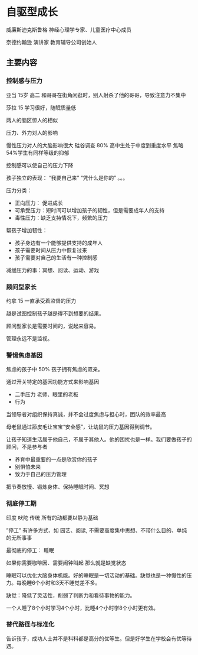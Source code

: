 # 自驱型成长

威廉斯迪克斯鲁格 神经心理学专家、儿童医疗中心成员

奈德约翰逊 演讲家 教育辅导公司创始人

## 主要内容

### 控制感与压力

亚当 15岁 高二 和哥哥在街角闲逛时，别人射杀了他的哥哥，导致注意力不集中

莎拉 15 学习很好，随眠质量低

两人的脑区惊人的相似

压力、外力对人的影响

慢性压力对人的大脑影响很大 硅谷调查 80% 高中生处于中度到重度水平 焦略 54%学生有同样等级的抑郁

控制感可以使自己的压力下降

孩子独立的表现： “我要自己来” “凭什么是你的” 。。。

压力分类： 

- 正向压力： 促进成长
- 可承受压力：短时间可以增加孩子的韧性，但是需要成年人的支持
- 毒性压力：缺乏支持情况下，频繁的压力

帮孩子增加韧性：

- 孩子身边有一个能够提供支持的成年人
- 孩子需要时间从压力中恢复过来
- 孩子需要对自己的生活有一种控制感

减缓压力的事：冥想、阅读、运动、游戏

### 顾问型家长

约拿 15 一直承受着监督的压力

越是试图控制孩子越是得不到想要的结果。

顾问型家长是需要时间的，说起来容易。

管理永远不是监视。

### 警惕焦虑基因

焦虑的孩子中 50% 孩子拥有焦虑的双亲。

通过开关特定的基因功能方式来影响基因

- 二手压力  老师、眼里的老板
- 行为  

当领导者对组织保持真诚，并不会过度焦虑与担心时，团队的效率最高

母老鼠通过舔皮毛让宝宝“安全感”，让幼鼠的压力基因得到调节。

让孩子知道生活属于他自己，不属于其他人。他的困扰也是一样。我们要做孩子的顾问，不是参与者

- 养育中最重要的一点是欣赏你的孩子
- 别惧怕未来
- 致力于自己的压力管理

把节奏放慢、锻炼身体、保持睡眠时间、冥想

### 彻底停工期

印度 吠陀 传统 所有的动都要以静为基础

”停工" 有许多方式、如 园艺、阅读, 不需要高度集中思想、不带什么目的、单纯的无所事事

最彻底的停工： 睡眠

如果你需要咖啡因、需要闹钟叫起 那么就是缺觉状态

睡眠可以优化大脑身体机能。好的睡眠是一切活动的基础。缺觉也是一种慢性的压力。每晚睡6个小时和3天不睡觉差不多。

缺觉：降低了灵活性，削弱了判断力和看待事物的能力。

一个人睡了8个小时学习4个小时，比睡4个小时学8个小时更有效。

### 替代路径与标准化

告诉孩子，成功人士并不是科科都是高分的优等生。但是好学生在学校会有优等待遇。



